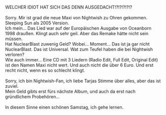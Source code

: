 <html><body><p>WELCHER IDIOT HAT SICH DAS DENN AUSGEDACHT!?!?!?!?!?<br>
<br>
Sorry. Mir ist grad die neue Maxi von Nightwish zu Ohren gekommen. Sleeping Sun als 2005 Version.<br>
Ich mein... Das Lied war auf der Europäischen Ausgabe von Oceanborn 1998 draußen. Klingt auch sehr geil. Aber das Remake hätte nicht sein müssen.<br>
Hat NuclearBlast zuwenig Geld? Wobei... Moment... Das ist ja gar nicht NuclearBlast. Das ist Universal. Wat zum Teufel haben die bei Nightwish verloren?<br>
Wie auch immer... Eine CD mit 3 Liedern (Radio Edit, Full Edit, Original Edit) ist den Namen Maxi nicht wert. Und auch nicht die über 6 Euro. Und erst recht nicht, wenn es so schlecht klingt.<br>
<br>
Sorry, ich bin Nightwish-Fan, ich liebe Tarjas Stimme über alles, aber das ist zuviel.<br>
Mein Geld gibts erst fürs nächste Album, und auch da erst nach gründlichem Probehören...<br>
<br>
In diesem Sinne einen schönen Samstag, ich gehe lernen.</p></body></html>